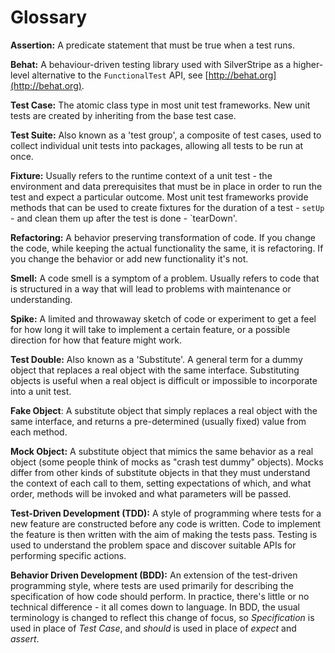 # Glossary

**Assertion:** A predicate statement that must be true when a test runs.

**Behat:** A behaviour-driven testing library used with SilverStripe as a higher-level
alternative to the `FunctionalTest` API, see [http://behat.org](http://behat.org).

**Test Case:** The atomic class type in most unit test frameworks. New unit tests are created by inheriting from the
base test case.

**Test Suite:** Also known as a 'test group', a composite of test cases, used to collect individual unit tests into
packages, allowing all tests to be run at once.

**Fixture:** Usually refers to the runtime context of a unit test - the environment and data prerequisites that must be
in place in order to run the test and expect a particular outcome. Most unit test frameworks provide methods that can be
used to create fixtures for the duration of a test - `setUp` - and clean them up after the test is done - `tearDown'.

**Refactoring:** A behavior preserving transformation of code. If you change the code, while keeping the actual
functionality the same, it is refactoring. If you change the behavior or add new functionality it's not.

**Smell:** A code smell is a symptom of a problem. Usually refers to code that is structured in a way that will lead to
problems with maintenance or understanding.

**Spike:** A limited and throwaway sketch of code or experiment to get a feel for how long it will take to implement a
certain feature, or a possible direction for how that feature might work.

**Test Double:** Also known as a 'Substitute'. A general term for a dummy object that replaces a real object with the
same interface. Substituting objects is useful when a real object is difficult or impossible to incorporate into a unit
test.

**Fake Object**: A substitute object that simply replaces a real object with the same interface, and returns a
pre-determined (usually fixed) value from each method.

**Mock Object:** A substitute object that mimics the same behavior as a real object (some people think of mocks as
"crash test dummy" objects). Mocks differ from other kinds of substitute objects in that they must understand the
context of each call to them, setting expectations of which, and what order, methods will be invoked and what parameters
will be passed.

**Test-Driven Development (TDD):** A style of programming where tests for a new feature are constructed before any code
is written. Code to implement the feature is then written with the aim of making the tests pass. Testing is used to
understand the problem space and discover suitable APIs for performing specific actions.

**Behavior Driven Development (BDD):** An extension of the test-driven programming style, where tests are used primarily
for describing the specification of how code should perform. In practice, there's little or no technical difference - it
all comes down to language. In BDD, the usual terminology is changed to reflect this change of focus, so *Specification*
is used in place of *Test Case*, and *should* is used in place of *expect* and *assert*.
